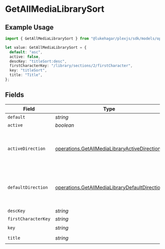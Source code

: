 # GetAllMediaLibrarySort

## Example Usage

```typescript
import { GetAllMediaLibrarySort } from "@lukehagar/plexjs/sdk/models/operations";

let value: GetAllMediaLibrarySort = {
  default: "asc",
  active: false,
  descKey: "titleSort:desc",
  firstCharacterKey: "/library/sections/2/firstCharacter",
  key: "titleSort",
  title: "Title",
};
```

## Fields

| Field                                                                                                                 | Type                                                                                                                  | Required                                                                                                              | Description                                                                                                           | Example                                                                                                               |
| --------------------------------------------------------------------------------------------------------------------- | --------------------------------------------------------------------------------------------------------------------- | --------------------------------------------------------------------------------------------------------------------- | --------------------------------------------------------------------------------------------------------------------- | --------------------------------------------------------------------------------------------------------------------- |
| `default`                                                                                                             | *string*                                                                                                              | :heavy_minus_sign:                                                                                                    | N/A                                                                                                                   | asc                                                                                                                   |
| `active`                                                                                                              | *boolean*                                                                                                             | :heavy_minus_sign:                                                                                                    | N/A                                                                                                                   | false                                                                                                                 |
| `activeDirection`                                                                                                     | [operations.GetAllMediaLibraryActiveDirection](../../../sdk/models/operations/getallmedialibraryactivedirection.md)   | :heavy_minus_sign:                                                                                                    | The direction of the sort. Can be either `asc` or `desc`.<br/>                                                        | asc                                                                                                                   |
| `defaultDirection`                                                                                                    | [operations.GetAllMediaLibraryDefaultDirection](../../../sdk/models/operations/getallmedialibrarydefaultdirection.md) | :heavy_minus_sign:                                                                                                    | The direction of the sort. Can be either `asc` or `desc`.<br/>                                                        | asc                                                                                                                   |
| `descKey`                                                                                                             | *string*                                                                                                              | :heavy_minus_sign:                                                                                                    | N/A                                                                                                                   | titleSort:desc                                                                                                        |
| `firstCharacterKey`                                                                                                   | *string*                                                                                                              | :heavy_minus_sign:                                                                                                    | N/A                                                                                                                   | /library/sections/2/firstCharacter                                                                                    |
| `key`                                                                                                                 | *string*                                                                                                              | :heavy_check_mark:                                                                                                    | N/A                                                                                                                   | titleSort                                                                                                             |
| `title`                                                                                                               | *string*                                                                                                              | :heavy_check_mark:                                                                                                    | N/A                                                                                                                   | Title                                                                                                                 |